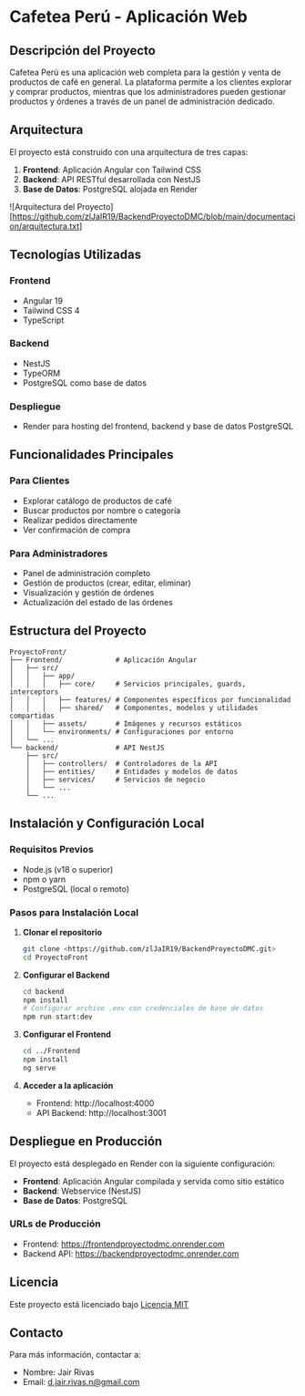 # Cafetea Perú - Aplicación Web

## Descripción del Proyecto

Cafetea Perú es una aplicación web completa para la gestión y venta de productos de café en general. La plataforma permite a los clientes explorar y comprar productos, mientras que los administradores pueden gestionar productos y órdenes a través de un panel de administración dedicado.

## Arquitectura

El proyecto está construido con una arquitectura de tres capas:

1. **Frontend**: Aplicación Angular con Tailwind CSS
2. **Backend**: API RESTful desarrollada con NestJS
3. **Base de Datos**: PostgreSQL alojada en Render

![Arquitectura del Proyecto][https://github.com/zlJaIR19/BackendProyectoDMC/blob/main/documentacion/arquitectura.txt]

## Tecnologías Utilizadas

### Frontend
- Angular 19
- Tailwind CSS 4
- TypeScript


### Backend
- NestJS
- TypeORM
- PostgreSQL como base de datos

### Despliegue
- Render para hosting del frontend, backend y base de datos PostgreSQL

## Funcionalidades Principales

### Para Clientes
- Explorar catálogo de productos de café
- Buscar productos por nombre o categoría
- Realizar pedidos directamente
- Ver confirmación de compra

### Para Administradores
- Panel de administración completo
- Gestión de productos (crear, editar, eliminar)
- Visualización y gestión de órdenes
- Actualización del estado de las órdenes

## Estructura del Proyecto

```
ProyectoFront/
├── Frontend/             # Aplicación Angular
│   ├── src/
│   │   ├── app/
│   │   │   ├── core/     # Servicios principales, guards, interceptors
│   │   │   ├── features/ # Componentes específicos por funcionalidad
│   │   │   ├── shared/   # Componentes, modelos y utilidades compartidas
│   │   ├── assets/       # Imágenes y recursos estáticos
│   │   └── environments/ # Configuraciones por entorno
│   └── ...
└── backend/              # API NestJS
    ├── src/
    │   ├── controllers/  # Controladores de la API
    │   ├── entities/     # Entidades y modelos de datos
    │   ├── services/     # Servicios de negocio
    │   └── ...
    └── ...
```

## Instalación y Configuración Local

### Requisitos Previos
- Node.js (v18 o superior)
- npm o yarn
- PostgreSQL (local o remoto)

### Pasos para Instalación Local

1. **Clonar el repositorio**
   ```bash
   git clone <https://github.com/zlJaIR19/BackendProyectoDMC.git>
   cd ProyectoFront
   ```

2. **Configurar el Backend**
   ```bash
   cd backend
   npm install
   # Configurar archivo .env con credenciales de base de datos
   npm run start:dev
   ```

3. **Configurar el Frontend**
   ```bash
   cd ../Frontend
   npm install
   ng serve
   ```

4. **Acceder a la aplicación**
   - Frontend: http://localhost:4000
   - API Backend: http://localhost:3001

## Despliegue en Producción

El proyecto está desplegado en Render con la siguiente configuración:

- **Frontend**: Aplicación Angular compilada y servida como sitio estático
- **Backend**: Webservice (NestJS)
- **Base de Datos**: PostgreSQL

### URLs de Producción
- Frontend: https://frontendproyectodmc.onrender.com
- Backend API: https://backendproyectodmc.onrender.com
## Licencia

Este proyecto está licenciado bajo [Licencia MIT](LICENSE)

## Contacto

Para más información, contactar a:
- Nombre: Jair Rivas
- Email: d.jair.rivas.n@gmail.com
